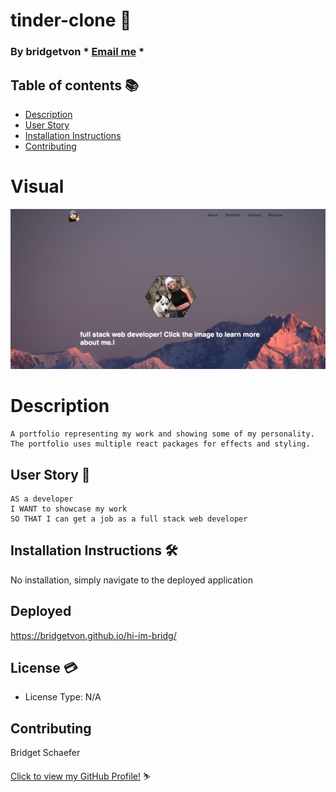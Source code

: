 # tinder-clone :blue_heart:

  ### By bridgetvon * [Email me](bridget.schaefer31@gmail.com) * 

  ## Table of contents 📚
  * [Description](#Description)
  * [User Story](#User-story) 
  * [Installation Instructions](#installation-Instructions)
  * [Contributing](#Contributing)

  # Visual
 <img src="./src/images/about.png">
 
 
  # Description
    A portfolio representing my work and showing some of my personality. The portfolio uses multiple react packages for effects and styling.  

  ## User Story :book:
  ```
  AS a developer
  I WANT to showcase my work 
  SO THAT I can get a job as a full stack web developer

  ```

  ## Installation Instructions :hammer_and_wrench:
  No installation, simply navigate to the deployed application

  ## Deployed 
   https://bridgetvon.github.io/hi-im-bridg/

  ## License :credit_card:
  * License Type: N/A


 ## Contributing 
 Bridget Schaefer 
    
 [Click to view my GitHub Profile!](https://github.com/bridgetvon) :skier:

